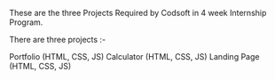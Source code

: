 These are the three Projects Required by Codsoft in 4 week Internship Program.

There are three projects :-

Portfolio (HTML, CSS, JS)
Calculator (HTML, CSS, JS)
Landing Page (HTML, CSS, JS)
